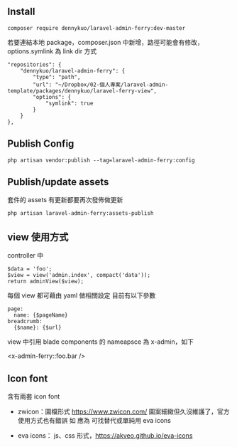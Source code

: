 ## Install

``` composer require dennykuo/laravel-admin-ferry:dev-master ```

若要連結本地 package，composer.json 中新增，路徑可能會有修改，options.symlink 為 link dir 方式

```
"repositories": {
    "dennykuo/laravel-admin-ferry": {
        "type": "path",
        "url": "~/Dropbox/02-個人專案/laravel-admin-template/packages/dennykuo/laravel-ferry-view",
        "options": {
            "symlink": true
        }
    }
},
```

## Publish Config

``` php artisan vendor:publish --tag=laravel-admin-ferry:config ```

## Publish/update assets

套件的 assets 有更新都要再次發佈做更新

``` php artisan laravel-admin-ferry:assets-publish ```

## view 使用方式

controller 中

```
$data = 'foo';
$view = view('admin.index', compact('data'));
return adminView($view);
```

每個 view 都可藉由 yaml 做相關設定
目前有以下參數

```
page:
  name: {$pageName}
breadcrumb:
  {$name}: {$url}
```

view 中引用 blade components 的 nameapsce 為 x-admin，如下

<x-admin-ferry::foo.bar />

## Icon font

含有兩套 icon font

- zwicon：圖檔形式 https://www.zwicon.com/
圖案細緻但久沒維護了，官方使用方式也有錯誤
如 <i class="more-v"></i> 應為 <i class="zwicon-more-v"></i>
可找替代或單純用 eva icons

- eva icons：
js、css 形式，https://akveo.github.io/eva-icons
